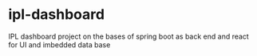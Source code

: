 # ipl-dashboard
IPL dashboard project on the bases of spring boot as back end and react for UI and imbedded data base
